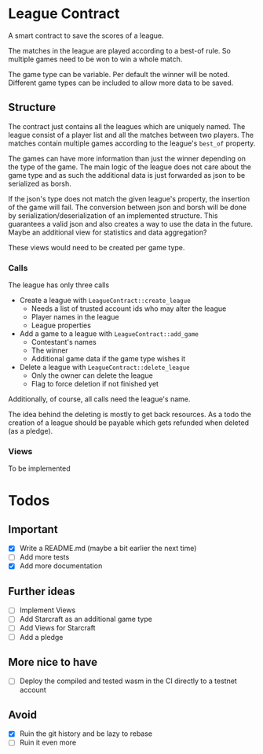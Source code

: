 # League Contract

A smart contract to save the scores of a league.

The matches in the league are played according to a best-of rule.
So multiple games need to be won to win a whole match.

The game type can be variable. 
Per default the winner will be noted.
Different game types can be included to allow more data to be saved.

## Structure

The contract just contains all the leagues which are uniquely named.
The league consist of a player list and all the matches between two players.
The matches contain multiple games according to the league's ``best_of`` property.

The games can have more information than just the winner depending on the type of the game.
The main logic of the league does not care about the game type 
  and as such the additional data is just forwarded as json to be serialized as borsh.

If the json's type does not match the given league's property, the insertion of the game will fail.
The conversion between json and borsh will be done 
  by serialization/deserialization of an implemented structure.
This guarantees a valid json and also creates a way to use the data in the future.
Maybe an additional view for statistics and data aggregation?

These views would need to be created per game type.

### Calls

The league has only three calls

- Create a league with ``LeagueContract::create_league``
  - Needs a list of trusted account ids who may alter the league
  - Player names in the league
  - League properties 
- Add a game to a league with ``LeagueContract::add_game``
  - Contestant's names
  - The winner
  - Additional game data if the game type wishes it  
- Delete a league with ``LeagueContract::delete_league``
  - Only the owner can delete the league
  - Flag to force deletion if not finished yet  

Additionally, of course, all calls need the league's name.

The idea behind the deleting is mostly to get back resources.
As a todo the creation of a league should be payable 
  which gets refunded when deleted (as a pledge).

### Views

To be implemented

# Todos

## Important

- [x] Write a README.md (maybe a bit earlier the next time)
- [ ] Add more tests
- [x] Add more documentation

## Further ideas

- [ ] Implement Views
- [ ] Add Starcraft as an additional game type
- [ ] Add Views for Starcraft
- [ ] Add a pledge

## More nice to have

- [ ] Deploy the compiled and tested wasm in the CI directly to a testnet account 

## Avoid

- [x] Ruin the git history and be lazy to rebase
- [ ] Ruin it even more
